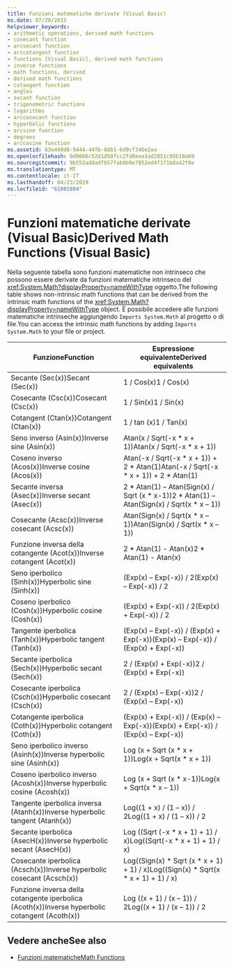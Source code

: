 ```yaml
---
title: Funzioni matematiche derivate (Visual Basic)
ms.date: 07/20/2015
helpviewer_keywords:
- arithmetic operations, derived math functions
- cosecant function
- arcsecant function
- arccotangent function
- functions [Visual Basic], derived math functions
- inverse functions
- math functions, derived
- derived math functions
- cotangent function
- angles
- secant function
- trigonometric functions
- logarithms
- arccosecant function
- hyperbolic functions
- arcsine function
- degrees
- arccosine function
ms.assetid: 63e449d8-9444-44fb-8db1-6d9cf346e2aa
ms.openlocfilehash: 0d0606c52d1d50fcc2fd8eea3ad2851c95b18a69
ms.sourcegitcommit: 9b552addadfb57fab0b9e7852ed4f1f1b8a42f8e
ms.translationtype: MT
ms.contentlocale: it-IT
ms.lasthandoff: 04/23/2019
ms.locfileid: "61801894"
---
```

# <a name="derived-math-functions-visual-basic"></a><span data-ttu-id="4a99c-102">Funzioni matematiche derivate (Visual Basic)</span><span class="sxs-lookup"><span data-stu-id="4a99c-102">Derived Math Functions (Visual Basic)</span></span>
<span data-ttu-id="4a99c-103">Nella seguente tabella sono funzioni matematiche non intrinseco che possono essere derivate da funzioni matematiche intrinseco del <xref:System.Math?displayProperty=nameWithType> oggetto.</span><span class="sxs-lookup"><span data-stu-id="4a99c-103">The following table shows non-intrinsic math functions that can be derived from the intrinsic math functions of the <xref:System.Math?displayProperty=nameWithType> object.</span></span> <span data-ttu-id="4a99c-104">È possibile accedere alle funzioni matematiche intrinseche aggiungendo `Imports System.Math` al progetto o di file.</span><span class="sxs-lookup"><span data-stu-id="4a99c-104">You can access the intrinsic math functions by adding `Imports System.Math` to your file or project.</span></span>  
  
|<span data-ttu-id="4a99c-105">Funzione</span><span class="sxs-lookup"><span data-stu-id="4a99c-105">Function</span></span>|<span data-ttu-id="4a99c-106">Espressione equivalente</span><span class="sxs-lookup"><span data-stu-id="4a99c-106">Derived equivalents</span></span>|  
|--------------|-------------------------|  
|<span data-ttu-id="4a99c-107">Secante (Sec(x))</span><span class="sxs-lookup"><span data-stu-id="4a99c-107">Secant (Sec(x))</span></span>|<span data-ttu-id="4a99c-108">1 / Cos(x)</span><span class="sxs-lookup"><span data-stu-id="4a99c-108">1 / Cos(x)</span></span>|  
|<span data-ttu-id="4a99c-109">Cosecante (Csc(x))</span><span class="sxs-lookup"><span data-stu-id="4a99c-109">Cosecant (Csc(x))</span></span>|<span data-ttu-id="4a99c-110">1 / Sin(x)</span><span class="sxs-lookup"><span data-stu-id="4a99c-110">1 / Sin(x)</span></span>|  
|<span data-ttu-id="4a99c-111">Cotangent (Ctan(x))</span><span class="sxs-lookup"><span data-stu-id="4a99c-111">Cotangent (Ctan(x))</span></span>|<span data-ttu-id="4a99c-112">1 / tan (x)</span><span class="sxs-lookup"><span data-stu-id="4a99c-112">1 / Tan(x)</span></span>|  
|<span data-ttu-id="4a99c-113">Seno inverso (Asin(x))</span><span class="sxs-lookup"><span data-stu-id="4a99c-113">Inverse sine (Asin(x))</span></span>|<span data-ttu-id="4a99c-114">Atan(x / Sqrt(-x \* x + 1))</span><span class="sxs-lookup"><span data-stu-id="4a99c-114">Atan(x / Sqrt(-x \* x + 1))</span></span>|  
|<span data-ttu-id="4a99c-115">Coseno inverso (Acos(x))</span><span class="sxs-lookup"><span data-stu-id="4a99c-115">Inverse cosine (Acos(x))</span></span>|<span data-ttu-id="4a99c-116">Atan(-x / Sqrt(-x \* x + 1)) + 2 \* Atan(1)</span><span class="sxs-lookup"><span data-stu-id="4a99c-116">Atan(-x / Sqrt(-x \* x + 1)) + 2 \* Atan(1)</span></span>|  
|<span data-ttu-id="4a99c-117">Secante inversa (Asec(x))</span><span class="sxs-lookup"><span data-stu-id="4a99c-117">Inverse secant (Asec(x))</span></span>|<span data-ttu-id="4a99c-118">2 \* Atan(1) – Atan(Sign(x) / Sqrt (x \* x-1))</span><span class="sxs-lookup"><span data-stu-id="4a99c-118">2 \* Atan(1) – Atan(Sign(x) / Sqrt(x \* x – 1))</span></span>|  
|<span data-ttu-id="4a99c-119">Cosecante (Acsc(x))</span><span class="sxs-lookup"><span data-stu-id="4a99c-119">Inverse cosecant (Acsc(x))</span></span>|<span data-ttu-id="4a99c-120">Atan(Sign(x) / Sqrt(x \* x – 1))</span><span class="sxs-lookup"><span data-stu-id="4a99c-120">Atan(Sign(x) / Sqrt(x \* x – 1))</span></span>|  
|<span data-ttu-id="4a99c-121">Funzione inversa della cotangente (Acot(x))</span><span class="sxs-lookup"><span data-stu-id="4a99c-121">Inverse cotangent (Acot(x))</span></span>|<span data-ttu-id="4a99c-122">2 \* Atan(1) - Atan(x)</span><span class="sxs-lookup"><span data-stu-id="4a99c-122">2 \* Atan(1) - Atan(x)</span></span>|  
|<span data-ttu-id="4a99c-123">Seno iperbolico (Sinh(x))</span><span class="sxs-lookup"><span data-stu-id="4a99c-123">Hyperbolic sine (Sinh(x))</span></span>|<span data-ttu-id="4a99c-124">(Exp(x) – Exp(-x)) / 2</span><span class="sxs-lookup"><span data-stu-id="4a99c-124">(Exp(x) – Exp(-x)) / 2</span></span>|  
|<span data-ttu-id="4a99c-125">Coseno iperbolico (Cosh(x))</span><span class="sxs-lookup"><span data-stu-id="4a99c-125">Hyperbolic cosine (Cosh(x))</span></span>|<span data-ttu-id="4a99c-126">(Exp(x) + Exp(-x)) / 2</span><span class="sxs-lookup"><span data-stu-id="4a99c-126">(Exp(x) + Exp(-x)) / 2</span></span>|  
|<span data-ttu-id="4a99c-127">Tangente iperbolica (Tanh(x))</span><span class="sxs-lookup"><span data-stu-id="4a99c-127">Hyperbolic tangent (Tanh(x))</span></span>|<span data-ttu-id="4a99c-128">(Exp(x) – Exp(-x)) / (Exp(x) + Exp(-x))</span><span class="sxs-lookup"><span data-stu-id="4a99c-128">(Exp(x) – Exp(-x)) / (Exp(x) + Exp(-x))</span></span>|  
|<span data-ttu-id="4a99c-129">Secante iperbolica (Sech(x))</span><span class="sxs-lookup"><span data-stu-id="4a99c-129">Hyperbolic secant (Sech(x))</span></span>|<span data-ttu-id="4a99c-130">2 / (Exp(x) + Exp(-x))</span><span class="sxs-lookup"><span data-stu-id="4a99c-130">2 / (Exp(x) + Exp(-x))</span></span>|  
|<span data-ttu-id="4a99c-131">Cosecante iperbolica (Csch(x))</span><span class="sxs-lookup"><span data-stu-id="4a99c-131">Hyperbolic cosecant (Csch(x))</span></span>|<span data-ttu-id="4a99c-132">2 / (Exp(x) – Exp(-x))</span><span class="sxs-lookup"><span data-stu-id="4a99c-132">2 / (Exp(x) – Exp(-x))</span></span>|  
|<span data-ttu-id="4a99c-133">Cotangente iperbolica (Coth(x))</span><span class="sxs-lookup"><span data-stu-id="4a99c-133">Hyperbolic cotangent (Coth(x))</span></span>|<span data-ttu-id="4a99c-134">(Exp(x) + Exp(-x)) / (Exp(x) – Exp(-x))</span><span class="sxs-lookup"><span data-stu-id="4a99c-134">(Exp(x) + Exp(-x)) / (Exp(x) – Exp(-x))</span></span>|  
|<span data-ttu-id="4a99c-135">Seno iperbolico inverso (Asinh(x))</span><span class="sxs-lookup"><span data-stu-id="4a99c-135">Inverse hyperbolic sine (Asinh(x))</span></span>|<span data-ttu-id="4a99c-136">Log (x + Sqrt (x \* x + 1))</span><span class="sxs-lookup"><span data-stu-id="4a99c-136">Log(x + Sqrt(x \* x + 1))</span></span>|  
|<span data-ttu-id="4a99c-137">Coseno iperbolico inverso (Acosh(x))</span><span class="sxs-lookup"><span data-stu-id="4a99c-137">Inverse hyperbolic cosine (Acosh(x))</span></span>|<span data-ttu-id="4a99c-138">Log (x + Sqrt (x \* x-1))</span><span class="sxs-lookup"><span data-stu-id="4a99c-138">Log(x + Sqrt(x \* x – 1))</span></span>|  
|<span data-ttu-id="4a99c-139">Tangente iperbolica inversa (Atanh(x))</span><span class="sxs-lookup"><span data-stu-id="4a99c-139">Inverse hyperbolic tangent (Atanh(x))</span></span>|<span data-ttu-id="4a99c-140">Log((1 + x) / (1 – x)) / 2</span><span class="sxs-lookup"><span data-stu-id="4a99c-140">Log((1 + x) / (1 – x)) / 2</span></span>|  
|<span data-ttu-id="4a99c-141">Secante iperbolica (AsecH(x))</span><span class="sxs-lookup"><span data-stu-id="4a99c-141">Inverse hyperbolic secant (AsecH(x))</span></span>|<span data-ttu-id="4a99c-142">Log ((Sqrt (-x \* x + 1) + 1) / x)</span><span class="sxs-lookup"><span data-stu-id="4a99c-142">Log((Sqrt(-x \* x + 1) + 1) / x)</span></span>|  
|<span data-ttu-id="4a99c-143">Cosecante iperbolica (Acsch(x))</span><span class="sxs-lookup"><span data-stu-id="4a99c-143">Inverse hyperbolic cosecant (Acsch(x))</span></span>|<span data-ttu-id="4a99c-144">Log((Sign(x) \* Sqrt (x \* x + 1) + 1) / x)</span><span class="sxs-lookup"><span data-stu-id="4a99c-144">Log((Sign(x) \* Sqrt(x \* x + 1) + 1) / x)</span></span>|  
|<span data-ttu-id="4a99c-145">Funzione inversa della cotangente iperbolica (Acoth(x))</span><span class="sxs-lookup"><span data-stu-id="4a99c-145">Inverse hyperbolic cotangent (Acoth(x))</span></span>|<span data-ttu-id="4a99c-146">Log ((x + 1) / (x – 1)) / 2</span><span class="sxs-lookup"><span data-stu-id="4a99c-146">Log((x + 1) / (x – 1)) / 2</span></span>|  
  
## <a name="see-also"></a><span data-ttu-id="4a99c-147">Vedere anche</span><span class="sxs-lookup"><span data-stu-id="4a99c-147">See also</span></span>

- [<span data-ttu-id="4a99c-148">Funzioni matematiche</span><span class="sxs-lookup"><span data-stu-id="4a99c-148">Math Functions</span></span>](../../../visual-basic/language-reference/functions/math-functions.md)
